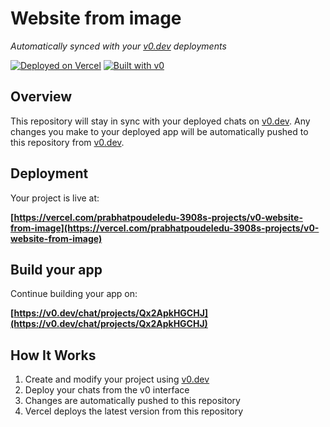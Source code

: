 # Website from image

*Automatically synced with your [v0.dev](https://v0.dev) deployments*

[![Deployed on Vercel](https://img.shields.io/badge/Deployed%20on-Vercel-black?style=for-the-badge&logo=vercel)](https://vercel.com/prabhatpoudeledu-3908s-projects/v0-website-from-image)
[![Built with v0](https://img.shields.io/badge/Built%20with-v0.dev-black?style=for-the-badge)](https://v0.dev/chat/projects/Qx2ApkHGCHJ)

## Overview

This repository will stay in sync with your deployed chats on [v0.dev](https://v0.dev).
Any changes you make to your deployed app will be automatically pushed to this repository from [v0.dev](https://v0.dev).

## Deployment

Your project is live at:

**[https://vercel.com/prabhatpoudeledu-3908s-projects/v0-website-from-image](https://vercel.com/prabhatpoudeledu-3908s-projects/v0-website-from-image)**

## Build your app

Continue building your app on:

**[https://v0.dev/chat/projects/Qx2ApkHGCHJ](https://v0.dev/chat/projects/Qx2ApkHGCHJ)**

## How It Works

1. Create and modify your project using [v0.dev](https://v0.dev)
2. Deploy your chats from the v0 interface
3. Changes are automatically pushed to this repository
4. Vercel deploys the latest version from this repository
